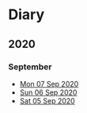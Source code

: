 # Diary

## 2020

### September

- [Mon 07 Sep 2020](2020-09-07)
- [Sun 06 Sep 2020](2020-09-06)
- [Sat 05 Sep 2020](2020-09-05)
